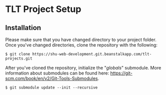 # TLT Project Setup

## Installation

Please make sure that you have changed directory to your project folder. Once you've changed directories, clone the repository with the following:

```shell
$ git clone https://shu-web-development.git.beanstalkapp.com/tlt-projects.git
```

After you've cloned the repository, initialize the "*globals*" submodule. More information about submodules can be found here: https://git-scm.com/book/en/v2/Git-Tools-Submodules.

```shell
$ git submodule update --init --recursive
```
